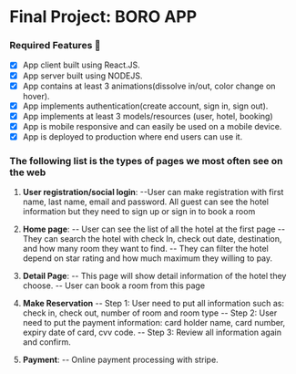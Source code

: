 # Final Project: BORO APP

### Required Features 🎯

- [x] App client built using React.JS.
- [x] App server built using NODEJS.
- [x] App contains at least 3 animations(dissolve in/out, color change on hover).
- [x] App implements authentication(create account, sign in, sign out).
- [x] App implements at least 3 models/resources (user, hotel, booking)
- [x] App is mobile responsive and can easily be used on a mobile device.
- [x] App is deployed to production where end users can use it.

### The following list is the types of pages we most often see on the web

1. **User registration/social login**:
   --User can make registration with first name, last name, email and password. All guest can see the hotel information but they need to sign up or sign in to book a room

2. **Home page**:
   -- User can see the list of all the hotel at the first page
   -- They can search the hotel with check In, check out date, destination, and how many room they want to find.
   -- They can filter the hotel depend on star rating and how much maximum they willing to pay.

3. **Detail Page**:
   -- This page will show detail information of the hotel they choose.
   -- User can book a room from this page
4. **Make Reservation**
   -- Step 1: User need to put all information such as: check in, check out, number of room and room type
   -- Step 2: User need to put the payment information: card holder name, card number, expiry date of card, cvv code.
   -- Step 3: Review all information again and confirm.
5. **Payment**:
   -- Online payment processing with stripe.
